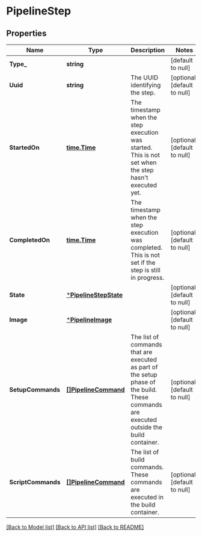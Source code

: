 # PipelineStep

## Properties
Name | Type | Description | Notes
------------ | ------------- | ------------- | -------------
**Type_** | **string** |  | [default to null]
**Uuid** | **string** | The UUID identifying the step. | [optional] [default to null]
**StartedOn** | [**time.Time**](time.Time.md) | The timestamp when the step execution was started. This is not set when the step hasn&#x27;t executed yet. | [optional] [default to null]
**CompletedOn** | [**time.Time**](time.Time.md) | The timestamp when the step execution was completed. This is not set if the step is still in progress. | [optional] [default to null]
**State** | [***PipelineStepState**](pipeline_step_state.md) |  | [optional] [default to null]
**Image** | [***PipelineImage**](pipeline_image.md) |  | [optional] [default to null]
**SetupCommands** | [**[]PipelineCommand**](pipeline_command.md) | The list of commands that are executed as part of the setup phase of the build. These commands are executed outside the build container. | [optional] [default to null]
**ScriptCommands** | [**[]PipelineCommand**](pipeline_command.md) | The list of build commands. These commands are executed in the build container. | [optional] [default to null]

[[Back to Model list]](../README.md#documentation-for-models) [[Back to API list]](../README.md#documentation-for-api-endpoints) [[Back to README]](../README.md)

